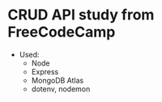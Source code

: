 # CRUD API study from FreeCodeCamp

- Used:
  - Node
  - Express
  - MongoDB Atlas
  - dotenv, nodemon
